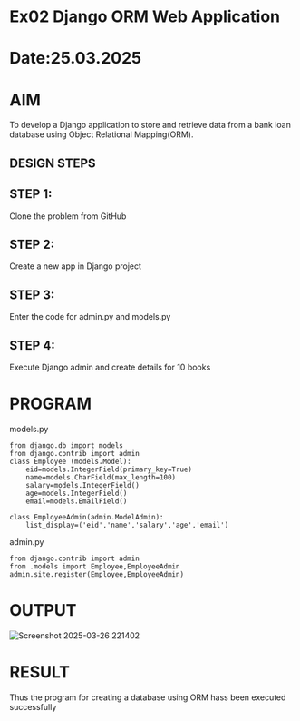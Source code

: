 # Ex02 Django ORM Web Application
# Date:25.03.2025
# AIM
To develop a Django application to store and retrieve data from a bank loan database using Object Relational Mapping(ORM).

## DESIGN STEPS
## STEP 1:
Clone the problem from GitHub

## STEP 2:
Create a new app in Django project

## STEP 3:
Enter the code for admin.py and models.py

## STEP 4:
Execute Django admin and create details for 10 books

# PROGRAM
models.py
```
from django.db import models
from django.contrib import admin
class Employee (models.Model):
    eid=models.IntegerField(primary_key=True)
    name=models.CharField(max_length=100)
    salary=models.IntegerField()
    age=models.IntegerField()
    email=models.EmailField()
 
class EmployeeAdmin(admin.ModelAdmin):
    list_display=('eid','name','salary','age','email')

```
admin.py
```
from django.contrib import admin
from .models import Employee,EmployeeAdmin
admin.site.register(Employee,EmployeeAdmin)

```
# OUTPUT

![Screenshot 2025-03-26 221402](https://github.com/user-attachments/assets/f076b163-eecc-46c7-9b08-0ad3b1119250)

# RESULT
Thus the program for creating a database using ORM hass been executed successfully
